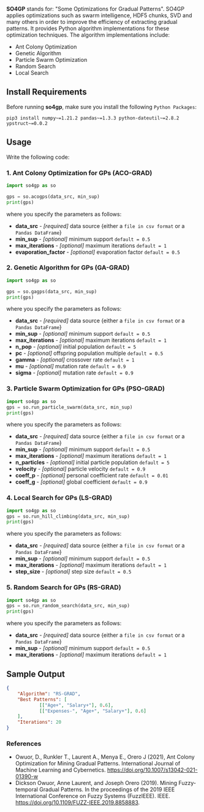 
**SO4GP** stands for: "Some Optimizations for Gradual Patterns". SO4GP applies optimizations such as swarm intelligence, HDF5 chunks, SVD and many others in order to improve the efficiency of extracting gradual patterns. It provides Python algorithm implementations for these optimization techniques. The algorithm implementations include:

* Ant Colony Optimization
* Genetic Algorithm
* Particle Swarm Optimization
* Random Search
* Local Search

## Install Requirements
Before running **so4gp**, make sure you install the following ```Python Packages```:

```shell
pip3 install numpy~=1.21.2 pandas~=1.3.3 python-dateutil~=2.8.2 ypstruct~=0.0.2
```

## Usage
Write the following code:

### 1. Ant Colony Optimization for GPs (ACO-GRAD)

```python
import so4gp as so

gps = so.acogps(data_src, min_sup)
print(gps)
```

where you specify the parameters as follows:

* **data_src** - *[required]* data source {either a ```file in csv format``` or a ```Pandas DataFrame```}
* **min_sup** - *[optional]* minimum support ```default = 0.5```
* **max_iterations** - *[optional]* maximum iterations ```default = 1```
* **evaporation_factor** - *[optional]* evaporation factor ```default = 0.5```

### 2. Genetic Algorithm for GPs (GA-GRAD)

```python
import so4gp as so

gps = so.gagps(data_src, min_sup)
print(gps)
```

where you specify the parameters as follows:

* **data_src** - *[required]* data source {either a ```file in csv format``` or a ```Pandas DataFrame```}
* **min_sup** - *[optional]* minimum support ```default = 0.5```
* **max_iterations** - *[optional]* maximum iterations ```default = 1```
* **n_pop** - *[optional]* initial population ```default = 5```
* **pc** - *[optional]* offspring population multiple ```default = 0.5```
* **gamma** - *[optional]* crossover rate ```default = 1```
* **mu** - *[optional]* mutation rate ```default = 0.9```
* **sigma** - *[optional]* mutation rate ```default = 0.9```

### 3. Particle Swarm Optimization for GPs (PSO-GRAD)

```python
import so4gp as so
gps = so.run_particle_swarm(data_src, min_sup)
print(gps)
```

where you specify the parameters as follows:

* **data_src** - *[required]* data source {either a ```file in csv format``` or a ```Pandas DataFrame```}
* **min_sup** - *[optional]* minimum support ```default = 0.5```
* **max_iterations** - *[optional]* maximum iterations ```default = 1```
* **n_particles** - *[optional]* initial particle population ```default = 5```
* **velocity** - *[optional]* particle velocity ```default = 0.9```
* **coeff_p** - *[optional]* personal coefficient rate ```default = 0.01```
* **coeff_g** - *[optional]* global coefficient ```default = 0.9```

### 4. Local Search for GPs (LS-GRAD)

```python
import so4gp as so
gps = so.run_hill_climbing(data_src, min_sup)
print(gps)
```

where you specify the parameters as follows:

* **data_src** - *[required]* data source {either a ```file in csv format``` or a ```Pandas DataFrame```}
* **min_sup** - *[optional]* minimum support ```default = 0.5```
* **max_iterations** - *[optional]* maximum iterations ```default = 1```
* **step_size** - *[optional]* step size ```default = 0.5```


### 5. Random Search for GPs (RS-GRAD)

```python
import so4gp as so
gps = so.run_random_search(data_src, min_sup)
print(gps)
```

where you specify the parameters as follows:

* **data_src** - *[required]* data source {either a ```file in csv format``` or a ```Pandas DataFrame```}
* **min_sup** - *[optional]* minimum support ```default = 0.5```
* **max_iterations** - *[optional]* maximum iterations ```default = 1```


## Sample Output
```json
{
	"Algorithm": "RS-GRAD",
	"Best Patterns": [
            [["Age+", "Salary+"], 0.6], 
            [["Expenses-", "Age+", "Salary+"], 0.6]
	],
	"Iterations": 20
}
```

### References
* Owuor, D., Runkler T., Laurent A., Menya E., Orero J (2021), Ant Colony Optimization for Mining Gradual Patterns. International Journal of Machine Learning and Cybernetics. https://doi.org/10.1007/s13042-021-01390-w
* Dickson Owuor, Anne Laurent, and Joseph Orero (2019). Mining Fuzzy-temporal Gradual Patterns. In the proceedings of the 2019 IEEE International Conference on Fuzzy Systems (FuzzIEEE). IEEE. https://doi.org/10.1109/FUZZ-IEEE.2019.8858883.
